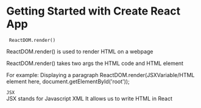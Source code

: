 # Getting Started with Create React App

` ReactDOM.render()`

ReactDOM.render() is used to render HTML on a webpage

ReactDOM.render() takes two args the HTML code and HTML element

For example: Displaying a paragraph
ReactDOM.render(JSXVariable/HTML element here, document.getElementById('root'));

`JSX` <br>
JSX stands for Javascript XML
It allows us to write HTML in React
